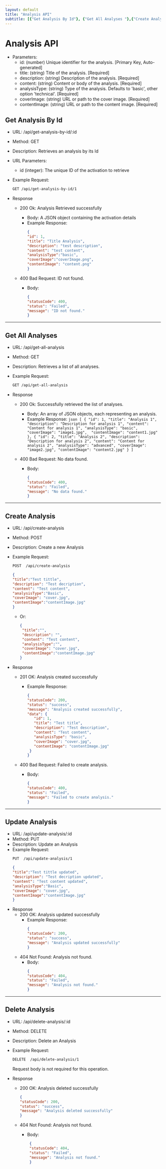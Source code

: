 ```yaml
---
layout: default
title: "Analysis API"
subtitle: [{"Get Analysis By Id"}, {"Get All Analyses "},{"Create Analysis"}, {"Update Analysis"}, {"Delete Analysis"}]
---
```



# Analysis API

* Parameters:
   - id:               (number) Unique identifier for the analysis. [Primary Key, Auto-generated]
   - title:            (string) Title of the analysis. [Required]
   - description:      (string) Description of the analysis. [Required]
   - content:          (string) Content or body of the analysis. [Required]
   - analysisType:     (string) Type of the analysis. Defaults to 'basic', other option 'technical'. [Required]
   - coverImage:       (string) URL or path to the cover image. [Required]
   - contentImage:     (string) URL or path to the content image. [Required]


## Get Analysis By Id

* URL: /api/get-analysis-by-id/:id
* Method: GET
* Description: Retrieves an analysis by its Id
* URL Parameters:
    * id (integer): The unique ID of the activation to retrieve
* Example Request:
   ```bash
   GET /api/get-analysis-by-id/1
   ```
   
* Response
    * 200 Ok: Analysis Retrieved successfully
        * Body: A JSON object containing the activation details
        * Example Response:
             ```json
            {
            "id": 1,
            "title": "Title Analysis",
            "description": "test description",
            "content": "test content",
            "analysisType":"basic",
            "coverImage":"coverImage.png",
            "contentImage": "content.png"
            }
            ```
          
    * 400 Bad Request: ID not found.
        * Body:
          ```json
          {
          "statusCode": 400,
          "status": "Failed",
          "message": "ID not found."
          }
          ```
----------------------------------

## Get All Analyses 

* URL: /api/get-all-analysis
* Method: GET
* Description: Retrieves a list of all analyses.
* Example Request:
   ```bash
   GET /api/get-all-analysis
   ```
  
* Response
    * 200 Ok: Successfully retrieved the list of analyses.
        * Body: An array of JSON objects, each representing an analysis.
        * Example Response:
              ```json
               [
               {
               "id": 1,
               "title": "Analysis 1",
               "description": "Description for analysis 1",
               "content": "Content for analysis 1",
               "analysisType": "basic",
               "coverImage": "image1.jpg", 
               "contentImage": "content1.jpg"
               },
               {
               "id": 2,
               "title": "Analysis 2",
               "description": "Description for analysis 2",
               "content": "Content for analysis 2",
               "analysisType": "advanced",
               "coverImage": "image2.jpg",
               "contentImage": "content2.jpg"
               }
               ]
               ```
         
    * 400 Bad Request: No data found.
        * Body:
          ```json
          {
          "statusCode": 400,
          "status": "Failed",
          "message": "No data found."
          }
          ```
----------------------------------
## Create Analysis

* URL: /api/create-analysis
* Method: POST
* Description: Create a new Analysis
*  Example Request:
   ```bash
   POST  /api/create-analysis
   ```
   ```json
   {
   "title":"Test tittle",
   "description": "Test decription",
   "content": "Test content",
   "analysisType":"Basic",
   "coverImage": "cover.jpg",
   "contentImage":"contentImage.jpg"
   }
   ```

   * Or:
     ```json
     {
      "title":"",
      "description": "",
      "content": "Test content",
      "analysisType":"",
      "coverImage": "cover.jpg",
      "contentImage":"contentImage.jpg"
     }
     ```
   
* Response
    * 201 OK: Analysis created successfully
        * Example Response:
             ```json
             {
             "statusCode": 200,
             "status": "success",
             "message": "Analysis created successfully",
             "data": {
                "id": 1,
                "title": "Test title",
                "description": "Test description",
                "content": "Test content",
                "analysisType": "basic",
                "coverImage": "cover.jpg",
                "contentImage": "contentImage.jpg"
              }
             }
             ```

    * 400 Bad Request: Failed to create analysis.
         * Body:
             ```json
             {
             "statusCode": 400,
             "status": "Failed",
             "message": "Failed to create analysis."
             }
             ```


------------------------

## Update Analysis

* URL: /api/update-analysis/:id
* Method: PUT
* Description: Update an Analysis
*  Example Request:
   ```bash
   PUT  /api/update-analysis/1
   ```
   ```json
   {
   "title":"Test tittle updated",
   "description": "Test decription updated",
   "content": "Test content updated",
   "analysisType":"Basic",
   "coverImage": "cover.jpg",
   "contentImage":"contentImage.jpg"
   }
   ```
* Response
    * 200 OK: Analysis updated successfully
        * Example Response:
             ```json
             {
             "statusCode": 200,
             "status": "success",
             "message": "Analysis updated successfully"
             }
             ```
   * 404 Not Found: Analysis not found.
      * Body:
         ```json
         {
         "statusCode": 404,
         "status": "Failed",
         "message": "Analysis not found."
         }
         ```
-------------------------------------
## Delete Analysis

* URL: /api/delete-analysis/:id
* Method: DELETE
* Description: Delete an Analysis
*  Example Request:
   ```bash
   DELETE  /api/delete-analysis/1
   ```
   Request body is not required for this operation.
   
* Response
    * 200 OK: Analysis deleted successfully
         ```json
         {
         "statusCode": 200,
         "status": "success",
         "message": "Analysis deleted successfully"
         }
         ```
         
    * 404 Not Found: Analysis not found.
      * Body:
        ```json
         {
         "statusCode": 404,
         "status": "Failed",
         "message": "Analysis not found."
         }
         ```

